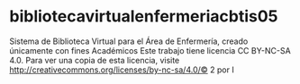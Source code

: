 # bibliotecavirtualenfermeriacbtis05
Sistema de Biblioteca Virtual para el Área de Enfermería, creado únicamente con fines Académicos
Este trabajo tiene licencia CC BY-NC-SA 4.0. Para ver una copia de esta licencia, visite http://creativecommons.org/licenses/by-nc-sa/4.0/© 2 por I
